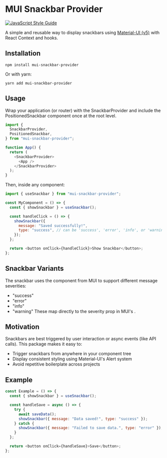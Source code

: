 # MUI Snackbar Provider

[![JavaScript Style Guide](https://img.shields.io/badge/code_style-standard-brightgreen.svg)](https://standardjs.com)

A simple and reusable way to display snackbars using [Material-UI (v5)](https://mui.com) with React Context and hooks.

## Installation

```shell
npm install mui-snackbar-provider
```

Or with yarn:

```shell
yarn add mui-snackbar-provider
```

## Usage

Wrap your application (or router) with the SnackbarProvider and include the PositionedSnackbar component once at the root level.

```js
import {
  SnackbarProvider,
  PositionedSnackbar,
} from "mui-snackbar-provider";

function App() {
  return (
    <SnackbarProvider>
      <App />
    </SnackbarProvider>
  );
}
```

Then, inside any component:

```js
import { useSnackbar } from "mui-snackbar-provider";

const MyComponent = () => {
  const { showSnackbar } = useSnackbar();

  const handleClick = () => {
    showSnackbar({
      message: "Saved successfully!",
      type: "success", // can be 'success', 'error', 'info', or 'warning'
    });
  };

  return <button onClick={handleClick}>Show Snackbar</button>;
};
```

## Snackbar Variants

The snackbar uses the <Alert /> component from MUI to support different message severities:

- "success"
- "error"
- "info"
- "warning"
These map directly to the severity prop in MUI's <Alert>.

## Motivation

Snackbars are best triggered by user interaction or async events (like API calls). This package makes it easy to:

- Trigger snackbars from anywhere in your component tree
- Display consistent styling using Material-UI's Alert system
- Avoid repetitive boilerplate across projects

## Example

```js
const Example = () => {
  const { showSnackbar } = useSnackbar();

  const handleSave = async () => {
    try {
      await saveData();
      showSnackbar({ message: "Data saved!", type: "success" });
    } catch {
      showSnackbar({ message: "Failed to save data.", type: "error" });
    }
  };

  return <button onClick={handleSave}>Save</button>;
};
```


